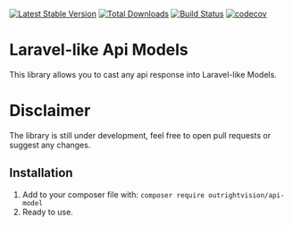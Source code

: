 [![Latest Stable Version](https://poser.pugx.org/outrightvision/api-model/v/stable)](https://packagist.org/packages/outrightvision/api-model) [![Total Downloads](https://poser.pugx.org/outrightvision/api-model/downloads)](https://packagist.org/packages/outrightvision/api-model) [![Build Status](https://travis-ci.org/jmarcher/api-model.svg?branch=master)](https://travis-ci.org/jmarcher/api-model) [![codecov](https://codecov.io/gh/jmarcher/api-model/branch/master/graph/badge.svg)](https://codecov.io/gh/jmarcher/api-model)

# Laravel-like Api Models
This library allows you to cast any api response into Laravel-like Models.

# Disclaimer
The library is still under development, feel free to open pull requests or suggest any changes.

## Installation
1. Add to your composer file with: `composer require outrightvision/api-model`
2. Ready to use.
